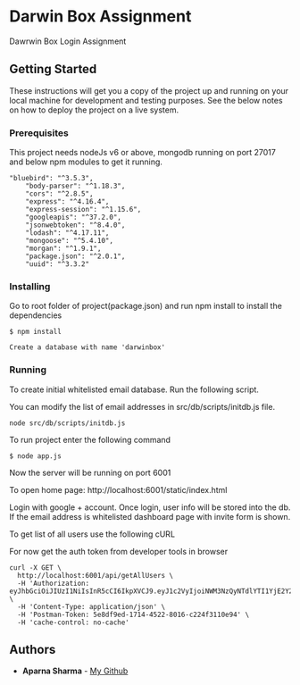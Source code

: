 # Darwin Box Assignment

Dawrwin Box Login Assignment

## Getting Started

These instructions will get you a copy of the project up and running on your local machine for development and testing purposes. See the below notes on how to deploy the project on a live system.

### Prerequisites

This project needs nodeJs v6 or above, mongodb running on port 27017 and below npm modules to get it running.

```
"bluebird": "^3.5.3",
    "body-parser": "^1.18.3",
    "cors": "^2.8.5",
    "express": "^4.16.4",
    "express-session": "^1.15.6",
    "googleapis": "^37.2.0",
    "jsonwebtoken": "^8.4.0",
    "lodash": "^4.17.11",
    "mongoose": "^5.4.10",
    "morgan": "^1.9.1",
    "package.json": "^2.0.1",
    "uuid": "^3.3.2"

```

### Installing

Go to root folder of project(package.json) and run npm install to install the dependencies


```
$ npm install
```

```
Create a database with name 'darwinbox'
```

### Running

To create initial whitelisted email database. Run the following script.

You can modify the list of email addresses in src/db/scripts/initdb.js file.

```
node src/db/scripts/initdb.js
```

To run project enter the following command

```
$ node app.js
```

Now the server will be running on port 6001

To open home page: http://localhost:6001/static/index.html

Login with google + account. Once login, user info will be stored into the db. If the email address is whitelisted dashboard page with invite form is shown.

To get list of all users use the following cURL

For now get the auth token from developer tools in browser

```
curl -X GET \
  http://localhost:6001/api/getAllUsers \
  -H 'Authorization: eyJhbGciOiJIUzI1NiIsInR5cCI6IkpXVCJ9.eyJ1c2VyIjoiNWM3NzQyNTdlYTI1YjE2Y2RiZDlhZmU1IiwiZW1haWxJZCI6ImFwcHUuMjQxMEBnbWFpbC5jb20iLCJpYXQiOjE1NTEzNjM5ODV9.8yyLi80DlW0vUsfzQ4C1J5yFajgSL4EWY0HFx528ZhY' \
  -H 'Content-Type: application/json' \
  -H 'Postman-Token: 5e8df9ed-1714-4522-8016-c224f3110e94' \
  -H 'cache-control: no-cache'

```

## Authors

* **Aparna Sharma** - [My Github](https://github.com/aparnasj)
